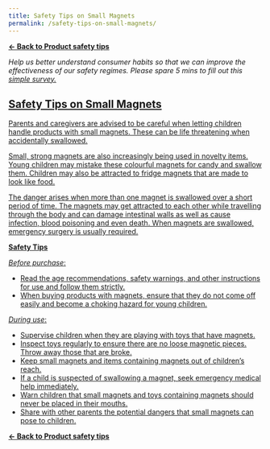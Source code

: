 ```yaml
---
title: Safety Tips on Small Magnets
permalink: /safety-tips-on-small-magnets/
---
```

**[&#8592; Back to Product safety tips](/consumers/product-safety-tips/home-appliances-and-furniture)**

*Help us better understand consumer habits so that we can improve the effectiveness of our safety regimes. Please spare 5 mins to fill out this <a href = "https://form.gov.sg/63a160c3cf15ee00129a4ab4">simple survey.*

## Safety Tips on Small Magnets
Parents and caregivers are advised to be careful when letting children handle products with small magnets. These can be life threatening when accidentally swallowed.

Small, strong magnets are also increasingly being used in novelty items. Young children may mistake these colourful magnets for candy and swallow them. Children may also be attracted to fridge magnets that are made to look like food.

The danger arises when more than one magnet is swallowed over a short period of time. The magnets may get attracted to each other while travelling through the body and can damage intestinal walls as well as cause infection, blood poisoning and even death. When magnets are swallowed, emergency surgery is usually required.

**Safety Tips**

*Before purchase*:
* Read the age recommendations, safety warnings, and other instructions for use and follow them strictly.
* When buying products with magnets, ensure that they do not come off easily and become a choking hazard for young children.

*During use*:
* Supervise children when they are playing with toys that have magnets.
* Inspect toys regularly to ensure there are no loose magnetic pieces. Throw away those that are broke.
* Keep small magnets and items containing magnets out of children’s reach.
* If a child is suspected of swallowing a magnet, seek emergency medical help immediately.
* Warn children that small magnets and toys containing magnets should never be placed in their mouths.
* Share with other parents the potential dangers that small magnets can pose to children.

**[&#8592; Back to Product safety tips](/consumers/product-safety-tips/home-appliances-and-furniture)**